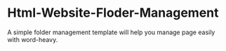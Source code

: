 # Html-Website-Floder-Management
A simple folder management template will help you manage page easily with word-heavy. 
